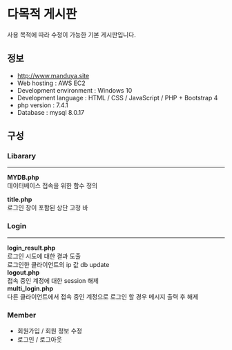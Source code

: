 # 다목적 게시판
 사용 목적에 따라 수정이 가능한 기본 게시판입니다.


## 정보
- http://www.manduya.site
- Web hosting : AWS EC2
- Development environment : Windows 10
- Development language : HTML / CSS / JavaScript / PHP + Bootstrap 4 
- php version : 7.4.1
- Database : mysql 8.0.17

## 구성
### Libarary
---
**MYDB.php**  
데이터베이스 접속을 위한 함수 정의  
  
**title.php**  
로그인 창이 포함된 상단 고정 바  
### Login  
---  
**login_result.php**  
로그인 시도에 대한 결과 도출  
로그인한 클라이언트의 ip 값 db update        
**logout.php**  
접속 중인 계정에 대한 session 해제  
**multi_login.php**  
다른 클라이언트에서 접속 중인 계정으로 로그인 할 경우 메시지 출력 후  해제  



### Member
+ 회원가입 / 회원 정보 수정
+ 로그인 / 로그아웃
